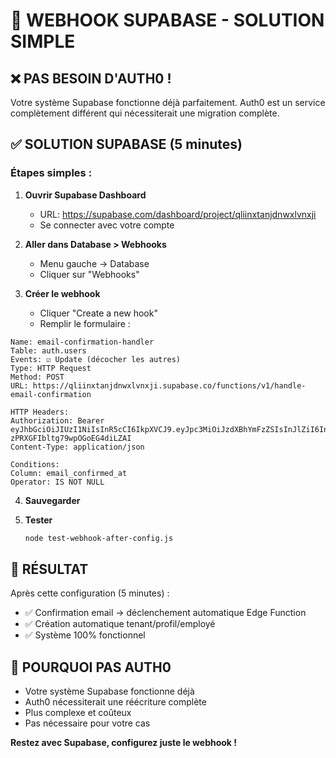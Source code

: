 # 🔗 WEBHOOK SUPABASE - SOLUTION SIMPLE

## ❌ PAS BESOIN D'AUTH0 !

Votre système Supabase fonctionne déjà parfaitement. Auth0 est un service complètement différent qui nécessiterait une migration complète.

## ✅ SOLUTION SUPABASE (5 minutes)

### Étapes simples :

1. **Ouvrir Supabase Dashboard**
   - URL: https://supabase.com/dashboard/project/qliinxtanjdnwxlvnxji
   - Se connecter avec votre compte

2. **Aller dans Database > Webhooks**
   - Menu gauche → Database
   - Cliquer sur "Webhooks"

3. **Créer le webhook**
   - Cliquer "Create a new hook"
   - Remplir le formulaire :

```
Name: email-confirmation-handler
Table: auth.users
Events: ☑️ Update (décocher les autres)
Type: HTTP Request
Method: POST
URL: https://qliinxtanjdnwxlvnxji.supabase.co/functions/v1/handle-email-confirmation

HTTP Headers:
Authorization: Bearer eyJhbGciOiJIUzI1NiIsInR5cCI6IkpXVCJ9.eyJpc3MiOiJzdXBhYmFzZSIsInJlZiI6InFsaWlueHRhbmpkbnd4bHZueGppIiwicm9sZSI6InNlcnZpY2Vfcm9sZSIsImlhdCI6MTc1NzE2ODYxMywiZXhwIjoyMDcyNzQ0NjEzfQ.THSC4CaaEh0IJPP-zPRXGFIbltg79wpOGoEG4diLZAI
Content-Type: application/json

Conditions:
Column: email_confirmed_at
Operator: IS NOT NULL
```

4. **Sauvegarder**

5. **Tester**
   ```bash
   node test-webhook-after-config.js
   ```

## 🎉 RÉSULTAT

Après cette configuration (5 minutes) :
- ✅ Confirmation email → déclenchement automatique Edge Function
- ✅ Création automatique tenant/profil/employé
- ✅ Système 100% fonctionnel

## 🚫 POURQUOI PAS AUTH0

- Votre système Supabase fonctionne déjà
- Auth0 nécessiterait une réécriture complète
- Plus complexe et coûteux
- Pas nécessaire pour votre cas

**Restez avec Supabase, configurez juste le webhook !**
